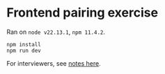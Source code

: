 # Frontend pairing exercise

Ran on `node v22.13.1`, `npm 11.4.2`.

```
npm install
npm run dev
```

For interviewers, see [notes here](https://github.com/Portchain/hiring/blob/main/progamming-interview/frontend-pairing-exercise.md).
